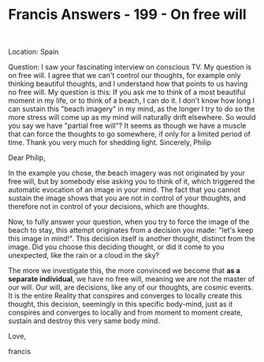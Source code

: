 # Francis Answers - 199 - On free will

&nbsp;

Location: Spain&nbsp;

Question: I saw your fascinating interview on conscious TV. My question is on free will. I agree that we can't control our thoughts, for example only thinking beautiful thoughts, and I understand how that points to us having no free will. My question is this: If you ask me to think of a most beautiful moment in my life, or to think of a beach, I can do it. I don't know how long I can sustain this &quot;beach imagery&quot; in my mind, as the longer I try to do so the more stress will come up as my mind will naturally drift elsewhere. So would you say we have &quot;partial free will&quot;? It seems as though we have a muscle that can force the thoughts to go somewhere, if only for a limited period of time. Thank you very much for shedding light. Sincerely, Philip

Dear Philip,

In the example you chose, the beach imagery was not originated by your free will, but by somebody else asking you to think of it, which triggered the automatic evocation of an image in your mind. The fact that you cannot sustain the image shows that you are not in control of your thoughts, and therefore not in control of your decisions, which are thoughts.

Now, to fully answer your question, when you try to force the image of the beach to stay, this attempt originates from a decision you made: &quot;let's keep this image in mind!&quot;. This decision itself is another thought, distinct from the image. Did you choose this deciding thought, or did it come to you unexpected, like the rain or a cloud in the sky?

The more we investigate this, the more convinced we become that **as a separate individual**, we have no free will, meaning we are not the master of our will. Our will, are decisions, like any of our thoughts, are cosmic events. It is the entire Reality that conspires and converges to locally create this thought, this decision, seemingly in this specific body-mind, just as it conspires and converges to locally and from moment to moment create, sustain and destroy this very same body mind.

Love,

francis







